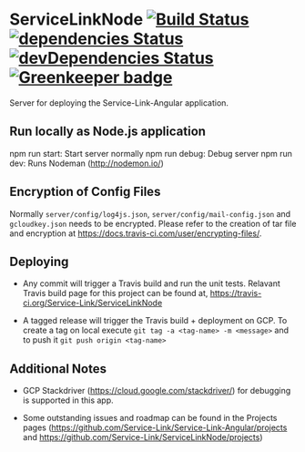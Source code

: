 # ServiceLinkNode [![Build Status](https://travis-ci.org/Service-Link/ServiceLinkNode.svg?branch=master)](https://travis-ci.org/Service-Link/ServiceLinkNode) [![dependencies Status](https://david-dm.org/Service-Link/ServiceLinkNode/status.svg)](https://david-dm.org/Service-Link/ServiceLinkNode) [![devDependencies Status](https://david-dm.org/Service-Link/ServiceLinkNode/dev-status.svg)](https://david-dm.org/Service-Link/ServiceLinkNode?type=dev) [![Greenkeeper badge](https://badges.greenkeeper.io/Service-Link/ServiceLinkNode.svg)](https://greenkeeper.io/)

Server for deploying the Service-Link-Angular application.

## Run locally as Node.js application

npm run start: Start server normally
npm run debug: Debug server
npm run dev: Runs Nodeman (http://nodemon.io/)

## Encryption of Config Files

Normally `server/config/log4js.json`, `server/config/mail-config.json` and `gcloudkey.json` needs to be encrypted. Please refer to the creation of tar file and encryption at https://docs.travis-ci.com/user/encrypting-files/. 

## Deploying

- Any commit will trigger a Travis build and run the unit tests. Relavant Travis build page for this project can be found at, https://travis-ci.org/Service-Link/ServiceLinkNode

- A tagged release will trigger the Travis build + deployment on GCP. To create a tag on local execute `git tag -a <tag-name> -m <message>` and to push it `git push origin <tag-name>`

## Additional Notes

- GCP Stackdriver (https://cloud.google.com/stackdriver/) for debugging is supported in this app. 

- Some outstanding issues and roadmap can be found in the Projects pages (https://github.com/Service-Link/Service-Link-Angular/projects and https://github.com/Service-Link/ServiceLinkNode/projects) 
